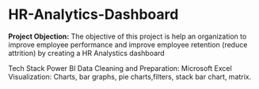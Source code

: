 # HR-Analytics-Dashboard
**Project Objection:**
The objective of this project is help an organization to improve employee performance and improve employee retention (reduce attrition) by creating a HR Analystics dashboard

Tech Stack
Power BI 
Data Cleaning and Preparation: Microsoft Excel 
Visualization: Charts, bar graphs, pie charts,filters, stack bar chart, matrix.

